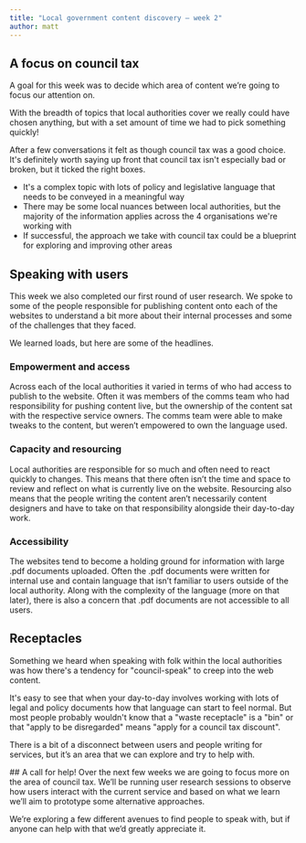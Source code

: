 ```yaml
---
title: "Local government content discovery – week 2"
author: matt
---
```

## A focus on council tax

A goal for this week was to decide which area of content we’re going to focus our attention on.

With the breadth of topics that local authorities cover we really could have chosen anything, but with a set amount of time we had to pick something quickly!

After a few conversations it felt as though council tax was a good choice. It's definitely worth saying up front that council tax isn't especially bad or broken, but it ticked the right boxes.

* It's a complex topic with lots of policy and legislative language that needs to be conveyed in a meaningful way
* There may be some local nuances between local authorities, but the majority of the information applies across the 4 organisations we're working with
* If successful, the approach we take with council tax could be a blueprint for exploring and improving other areas

## Speaking with users

This week we also completed our first round of user research. We spoke to some of the people responsible for publishing content onto each of the websites to understand a bit more about their internal processes and some of the challenges that they faced.

We learned loads, but here are some of the headlines.

### Empowerment and access
Across each of the local authorities it varied in terms of who had access to publish to the website. Often it was members of the comms team who had responsibility for pushing content live, but the ownership of the content sat with the respective service owners. The comms team were able to make tweaks to the content, but weren’t empowered to own the language used.

### Capacity and resourcing
Local authorities are responsible for so much and often need to react quickly to changes. This means that there often isn’t the time and space to review and reflect on what is currently live on the website. Resourcing also means that the people writing the content aren’t necessarily content designers and have to take on that responsibility alongside their day-to-day work.

### Accessibility
The websites tend to become a holding ground for information with large .pdf documents uploaded. Often the .pdf documents were written for internal use and contain language that isn’t familiar to users outside of the local authority. Along with the complexity of the language (more on that later), there is also a concern that .pdf documents are not accessible to all users. 

## Receptacles
Something we heard when speaking with folk within the local authorities was how there's a tendency for "council-speak" to creep into the web content.

It's easy to see that when your day-to-day involves working with lots of legal and policy documents how that language can start to feel normal. But most people probably wouldn't know that a "waste receptacle" is a "bin" or that "apply to be disregarded" means "apply for a council tax discount".

There is a bit of a disconnect between users and people writing for services, but it’s an area that we can explore and try to help with.

## A call for help!
Over the next few weeks we are going to focus more on the area of council tax. We’ll be running user research sessions to observe how users interact with the current service and based on what we learn we’ll aim to prototype some alternative approaches.

We’re exploring a few different avenues to find people to speak with, but if anyone can help with that we’d greatly appreciate it.

